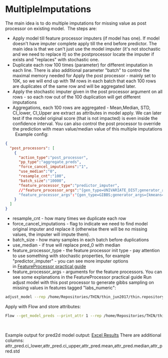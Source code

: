 # MultipleImputations
The main idea is to do multiple imputations for missing value as post processor on existing model. 
The steps are:

- Apply model till feature processor imputers (if model has one). If model doesn't have imputer complete apply till the end before predictor. The main idea is that we can't just use the model imputer (it's not stochastic and we need to replace it) so the postprocessor locate the imputer if exists and "replaces" with stochastic one. 
- Duplicate each row 100 times (parameter) for different imputation in each line. There is also additional parameter "batch" to control the maximal memory needed for Apply the post processor - mainly set to 10K, so we will end up with 1M rows in each batch that each 100 rows are duplicates of the same row and will be aggregated later. 
- Apply the stochastic imputer given in the post processor argument on all rows - so each row out of the 100 duplication will get different imputations
- Aggregations, each 100 rows are aggregated - Mean,Median, STD, CI_lower, CI_Upper are extract as attributes in model apply. We can later test if the model original score (that is not impacted) is even inside the confidence interval. You can also control the post processor to override the prediction with mean value/median value of this multiple imputations
 
Example config:
```json
{ 
  "post_processors": [
    {
      "action_type":"post_processor",
      "pp_type":"aggregate_preds",
      "force_cancel_imputations":"1",
	  "use_median":"0",
	  "resample_cnt":"100",
	  "batch_size":"10000",
	  "feature_processor_type":"predictor_imputer",
	  //"feature_processor_args":"{gen_type=UNIVARIATE_DIST;generator_args={strata=Age,0,100,5;min_samples=50};tag=labs_numeric}"
	  "feature_processor_args":"{gen_type=GIBBS;generator_args={kmeans=0;select_with_repeats=0;max_iters=0;predictor_type=lightgbm;predictor_args={objective=multiclass;metric=multi_logloss;verbose=0;num_threads=0;num_trees=100;learning_rate=0.05;lambda_l2=0;metric_freq=50;is_training_metric=false;max_bin=255;min_data_in_leaf=50;feature_fraction=0.8;bagging_fraction=0.25;bagging_freq=4;is_unbalance=true;num_leaves=80;silent=2};num_class_setup=num_class;calibration_string={calibration_type=isotonic_regression;verbose=0};calibration_save_ratio=0.2;bin_settings={split_method=iterative_merge;min_bin_count=200;binCnt=100};selection_ratio=1.0;selection_count=500000};sampling_args={burn_in_count=5;jump_between_samples=10;samples_count=1;find_real_value_bin=1};verbose_learn=1;tag=labs_numeric}"
    }
  ]
}
```

- resample_cnt - how many times we duplicate each row
- force_cancel_imputations - flag to indicate we need to find model original imputer and replace it (otherwise there will be no missing values, the imputer will impute them).
- batch_size - how many samples in each batch before duplications
- use_median - if true will replace pred_0 with median
- feature_processor_type - the feature processor init type - pay attention to use something with stochastic properties, for example "predictor_imputer" - you can see more imputer options in [FeatureProcessor practical guide](/Infrastructure%20C%20Library/03.FeatureProcessor%20practical%20guide)
- feature_processor_args - arguments for the feature processors. You can see some explanations in the FeatureProcessor practical guide
Run adjust model with this post processor to generate gibbs sampling on missing values in features tagged "labs_numeric":
```bash
adjust_model --rep /home/Repositories/THIN/thin_jun2017/thin.repository --samples /server/Work/Users/Alon/But_Why/outputs/explainers_samples/diabetes/train.samples --inModel /server/Work/Users/Alon/But_Why/outputs/Stage_B/explainers/diabetes/base_model.bin --out /server/Work/Users/Alon/But_Why/outputs/Stage_B/explainers/diabetes/test_imputer.2.mdl --postProcessors $MR_ROOT/Projects/Shared/Projects/configs/UnitTesting/examples/MultipleImputations/post_processors.multipleimputations.json
```
Apply with Flow and store attributes:
```bash
Flow --get_model_preds --print_attr 1 --rep /home/Repositories/THIN/thin_jun2017/thin.repository --f_samples /server/Work/Users/Alon/But_Why/outputs/explainers_samples/diabetes/test.samples --f_preds /server/Linux/alon/pre2d_test.tsv --f_model /server/Work/Users/Alon/But_Why/outputs/Stage_B/explainers/diabetes/test_imputer.2.mdl
```
 

Example output for pred2d model output:
[Excel Results](/attachments/13402388/13402394.xlsx)
There are additional columns: attr_pred.ci_lower,attr_pred.ci_upper,attr_pred.mean,attr_pred.median,attr_pred.std
 
